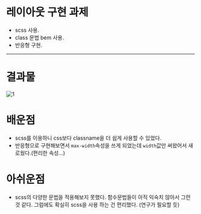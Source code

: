 # 레이아웃 구현 과제

- scss 사용.
- class 문법 bem 사용.
- 반응형 구현.

---
# 결과물
![1](https://user-images.githubusercontent.com/97894417/167288928-957b109f-03a0-4f4c-b168-77504f21b436.png)


# 배운점
- scss를 이용하니 css보다 classname을 더 쉽게 사용할 수 있었다.
- 반응형으로 구현해보면서 `max-width`속성을 쓰게 되었는데 `width`값만 써왔어서 새로웠다.(편리한 속성...)

# 아쉬운점
- scss의 다양한 문법을 적용해보지 못했다. 함수문법들이 아직 익숙치 않아서 그런 것 같다. 그럼에도 확실히 scss을 사용 하는 건 편리했다. (연구가 필요할 듯)